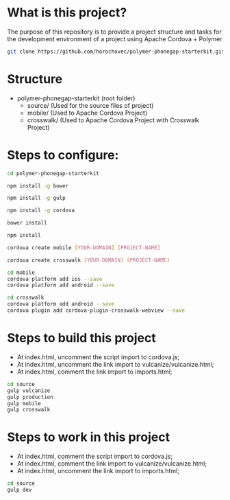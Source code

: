 # What is this project? 

The purpose of this repository is to provide a project structure and tasks for the development environment of a project using Apache Cordova + Polymer

```bash
git clone https://github.com/horochovec/polymer-phonegap-starterkit.git
```

# Structure
- polymer-phonegap-starterkit (root folder)
  * source/ (Used for the source files of project)
  * mobile/ (Used to Apache Cordova Project)
  * crosswalk/ (Used to Apache Cordova Project with Crosswalk Project)

# Steps to configure:

```bash
cd polymer-phonegap-starterkit
```

```bash
npm install -g bower
```

```bash
npm install -g gulp
```

```bash
npm install -g cordova
```

```bash
bower install
```

```bash
npm install
```

```bash
cordova create mobile [YOUR-DOMAIN] [PROJECT-NAME]
```

```bash
cordova create crosswalk [YOUR-DOMAIN] [PROJECT-NAME]
```

```bash
cd mobile
cordova platform add ios --save
cordova platform add android --save
```

```bash
cd crosswalk
cordova platform add android --save
cordova plugin add cordova-plugin-crosswalk-webview --save
```

# Steps to build this project

- At index.html, uncomment the script import to cordova.js;
- At index.html, uncomment the link import to vulcanize/vulcanize.html;
- At index.html, comment the link import to imports.html;

```bash
cd source
gulp vulcanize
gulp production
gulp mobile
gulp crosswalk
```

# Steps to work in this project

- At index.html, comment the script import to cordova.js;
- At index.html, comment the link import to vulcanize/vulcanize.html;
- At index.html, uncomment the link import to imports.html;

```bash
cd source
gulp dev
```
